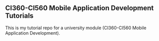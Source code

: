 ## CI360-CI560 Mobile Application Development Tutorials

This is my tutorial repo for a university module (CI360-CI560 Mobile Application Development). 